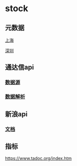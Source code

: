 # stock

## 元数据

[上海](http://www.sse.com.cn/assortment/stock/list/share/)

[深圳](http://www.szse.cn/market/product/stock/list/index.html)

## 通达信api

### [数据源](https://www.tdx.com.cn/article/alldata.html)

### [数据解析](https://www.ilovematlab.cn/thread-226577-1-1.html)

## 新浪api

### [文档](https://blog.actorsfit.com/a?ID=00750-ac01293c-3f2b-4dc4-bab2-d90f62b9ad8d)

## 指标

<https://www.tadoc.org/index.htm>